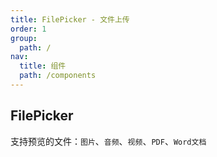 ```yaml
---
title: FilePicker - 文件上传
order: 1
group:
  path: /
nav:
  title: 组件
  path: /components
---
```


## FilePicker

支持预览的文件：`图片`、`音频`、`视频`、`PDF`、`Word文档`

<code src="./demos/onUpload" />
